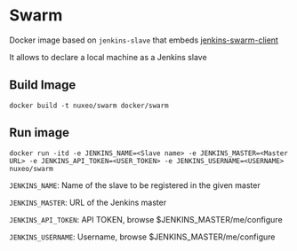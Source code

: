 # Swarm 

Docker image based on `jenkins-slave` that embeds [jenkins-swarm-client](https://plugins.jenkins.io/swarm) 

It allows to declare a local machine as a Jenkins slave

## Build Image

`docker build -t nuxeo/swarm docker/swarm`

## Run image

`docker run -itd -e JENKINS_NAME=<Slave name> -e JENKINS_MASTER=<Master URL> -e JENKINS_API_TOKEN=<USER_TOKEN> -e JENKINS_USERNAME=<USERNAME> nuxeo/swarm`

`JENKINS_NAME`: Name of the slave to be registered in the given master

`JENKINS_MASTER`: URL of the Jenkins master

`JENKINS_API_TOKEN`: API TOKEN, browse $JENKINS_MASTER/me/configure

`JENKINS_USERNAME`: Username, browse $JENKINS_MASTER/me/configure

